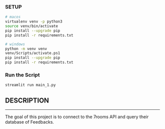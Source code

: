 
### SETUP

```bash
# macos
virtualenv venv -p python3
source venv/bin/activate
pip install --upgrade pip
pip install -r requirements.txt
```

```bash
# windows
python -m venv venv
venv/Scripts/activate.ps1
pip install --upgrade pip
pip install -r requirements.txt
```

### Run the Script
```bash
streamlit run main_1.py
```

## DESCRIPTION
---

The goal of this project is to connect to the 7rooms API and query their database of Feedbacks.
